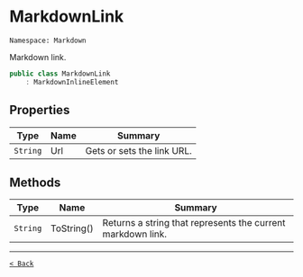 # MarkdownLink

`Namespace: Markdown`

Markdown link.

```csharp
public class MarkdownLink
    : MarkdownInlineElement
```

## Properties

| Type | Name | Summary |
| --- | --- | --- |
| `String` | Url | Gets or sets the link URL. |

## Methods

| Type | Name | Summary |
| --- | --- | --- |
| `String` | ToString() | Returns a string that represents the current markdown link. |

---

[`< Back`](../)
